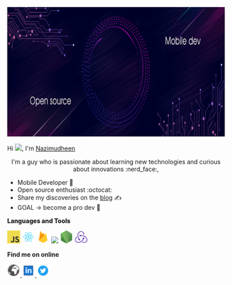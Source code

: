 
<img src="https://github.com/NAZIMUDHEEN267/NAZIMUDHEEN267/blob/main/github.jpg" height="300" width="100%"/>

Hi <img src="https://raw.githubusercontent.com/MartinHeinz/MartinHeinz/master/wave.gif" width="30px">, I'm [Nazimudheen](https://nazimudheenti-portfolio.netlify.app)


<p align="center">I'm a guy who is passionate about learning new technologies and curious about innovations :nerd_face:,</p>

- Mobile Developer :iphone:
- Open source enthusiast :octocat:
- Share my discoveries on the [blog](https://dev.to/nazimudheen_ti) :writing_hand:
- GOAL -> become a pro dev :muscle:

<p style="font-weight: 800; margin: 40 0;">Languages and Tools</p>
<div style="margin-bottom: 40">
  <img src="https://raw.githubusercontent.com/github/explore/80688e429a7d4ef2fca1e82350fe8e3517d3494d/topics/javascript/javascript.png" alt="portfolio.png" width="30" style="margin-right: 40;"/>
  <img src="https://raw.githubusercontent.com/github/explore/80688e429a7d4ef2fca1e82350fe8e3517d3494d/topics/react/react.png" width="30" style="margin-right: 40;"/>
   <img src="https://raw.githubusercontent.com/github/explore/80688e429a7d4ef2fca1e82350fe8e3517d3494d/topics/firebase/firebase.png" width="30" style="margin-right: 40;"/>
   <img src="https://user-images.githubusercontent.com/54095539/120929825-2fc46d00-c708-11eb-9009-f4610456de66.png" width="30" style="margin-right: 40;"/>
  <img src="https://raw.githubusercontent.com/github/explore/80688e429a7d4ef2fca1e82350fe8e3517d3494d/topics/nodejs/nodejs.png" width="30" style="margin-right: 140;"/>
  <img src="https://raw.githubusercontent.com/github/explore/80688e429a7d4ef2fca1e82350fe8e3517d3494d/topics/redux/redux.png" width="30" />
</div>


<p style="font-weight: bold; margin: 40 0;">Find me on online </p>
<a href="https://nazimudheenti-portfolio.netlify.app">
 <img src="https://github.com/NAZIMUDHEEN267/NAZIMUDHEEN267/blob/main/globe.png" alt="portfolio.png" width="30" />
</a>

<a href="https://www.linkedin.com/in/nazimudheen-ti-405a341b1/?originalSubdomain=in">
 <img src="https://github.com/NAZIMUDHEEN267/NAZIMUDHEEN267/blob/main/linkedin.png" alt="linkedin.png" width="30" />
</a>

<a href="https://twitter.com/nazimudheent">
 <img src="https://github.com/NAZIMUDHEEN267/NAZIMUDHEEN267/blob/main/twitter.png" alt="twitter.png" width="30" />
</a>
